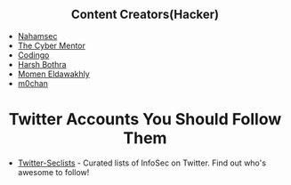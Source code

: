 <h2 align="center">Content Creators(Hacker)</h2>




- [Nahamsec](https://nahamsec.com/)
- [The Cyber Mentor](https://www.thecybermentor.com/)
- [Codingo](https://codingo.com/)
- [Harsh Bothra](https://harshbothra.tech/)
- [Momen Eldawakhly](https://github.com/Cyber-Guy1)
- [m0chan](https://m0chan.github.io/)



<h1 align="center">Twitter Accounts You Should Follow Them</h1>

- [Twitter-Seclists](https://github.com/securibee/Twitter-Seclists) - Curated lists of InfoSec on Twitter. Find out who's awesome to follow! 

